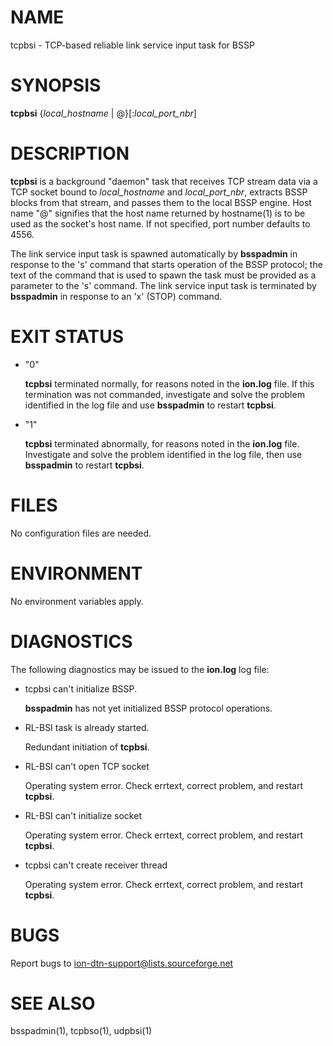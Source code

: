 # NAME

tcpbsi - TCP-based reliable link service input task for BSSP

# SYNOPSIS

**tcpbsi** {_local\_hostname_ | @}\[:_local\_port\_nbr_\]

# DESCRIPTION

**tcpbsi** is a background "daemon" task that receives TCP stream data via a
TCP socket bound to _local\_hostname_ and _local\_port\_nbr_, extracts BSSP
blocks from that stream, and passes them to the local BSSP engine.
Host name "@" signifies that the host name returned by hostname(1) is to
be used as the socket's host name.  If not specified, port number defaults
to 4556.

The link service input task is spawned automatically by **bsspadmin** in
response to the 's' command that starts operation of the BSSP protocol;
the text of the command that is used to spawn the task must be provided
as a parameter to the 's' command.  The link service input task is
terminated by **bsspadmin** in response to an 'x' (STOP) command.

# EXIT STATUS

- "0"

    **tcpbsi** terminated normally, for reasons noted in the **ion.log** file.  If
    this termination was not commanded, investigate and solve the problem identified
    in the log file and use **bsspadmin** to restart **tcpbsi**.

- "1"

    **tcpbsi** terminated abnormally, for reasons noted in the **ion.log** file.
    Investigate and solve the problem identified in the log file, then use
    **bsspadmin** to restart **tcpbsi**.

# FILES

No configuration files are needed.

# ENVIRONMENT

No environment variables apply.

# DIAGNOSTICS

The following diagnostics may be issued to the **ion.log** log file:

- tcpbsi can't initialize BSSP.

    **bsspadmin** has not yet initialized BSSP protocol operations.

- RL-BSI task is already started.

    Redundant initiation of **tcpbsi**.

- RL-BSI can't open TCP socket

    Operating system error.  Check errtext, correct problem, and restart **tcpbsi**.

- RL-BSI can't initialize socket

    Operating system error.  Check errtext, correct problem, and restart **tcpbsi**.

- tcpbsi can't create receiver thread

    Operating system error.  Check errtext, correct problem, and restart **tcpbsi**.

# BUGS

Report bugs to <ion-dtn-support@lists.sourceforge.net>

# SEE ALSO

bsspadmin(1), tcpbso(1), udpbsi(1)
